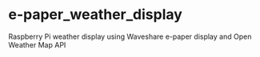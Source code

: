 # e-paper_weather_display
Raspberry Pi weather display using Waveshare e-paper display and Open Weather Map API
